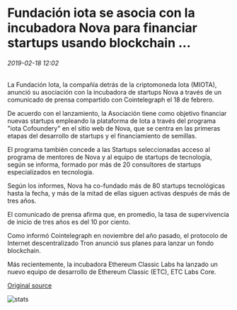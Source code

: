 # Fundación iota se asocia con la incubadora Nova para financiar startups usando blockchain ...

###### 2019-02-18 12:02

La Fundación Iota, la compañía detrás de la criptomoneda Iota (MIOTA), anunció su asociación con la incubadora de startups Nova a través de un comunicado de prensa compartido con Cointelegraph el 18 de febrero.

De acuerdo con el lanzamiento, la Asociación tiene como objetivo financiar nuevas startups empleando la plataforma de Iota a través del programa "iota Cofoundery" en el sitio web de Nova, que se centra en las primeras etapas del desarrollo de startups y el financiamiento de semillas.

El programa también concede a las Startups seleccionadas acceso al programa de mentores de Nova y al equipo de startups de tecnología, según se informa, formado por más de 20 consultores de startups especializados en tecnología.

Según los informes, Nova ha co-fundado más de 80 startups tecnológicas hasta la fecha, y más de la mitad de ellas siguen activas después de más de tres años.

El comunicado de prensa afirma que, en promedio, la tasa de supervivencia de inicio de tres años es del 10 por ciento.

Como informó Cointelegraph en noviembre del año pasado, el protocolo de Internet descentralizado Tron anunció sus planes para lanzar un fondo blockchain.

Más recientemente, la incubadora Ethereum Classic Labs ha lanzado un nuevo equipo de desarrollo de Ethereum Classic (ETC), ETC Labs Core.

[Original source](https://cointelegraph.com/news/iota-foundation-partners-with-incubator-nova-to-fund-startups-using-blockchain)

![stats](https://c.statcounter.com/11760860/0/a89fa40b/1/ "stats")